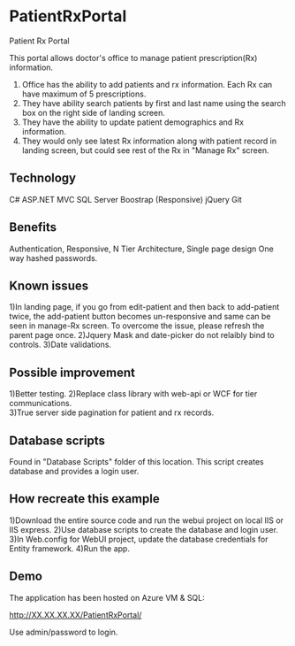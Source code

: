 # PatientRxPortal
Patient Rx Portal

This portal allows doctor's office to manage patient prescription(Rx) information.

1. Office has the ability to add patients and rx information. Each Rx can have maximum of 5 prescriptions.
2. They have ability search patients by first and last name using the search box on the right side of landing screen.
3. They have the ability to update patient demographics and Rx information.
4. They would only see latest Rx information along with patient record in landing screen, but could see rest of the Rx in "Manage Rx" screen.

Technology
----------
C#
ASP.NET MVC
SQL Server
Boostrap (Responsive)
jQuery
Git

Benefits
---------------
Authentication,
Responsive,
N Tier Architecture,
Single page design
One way hashed  passwords.

Known issues
------------------
1)In landing page, if you go from edit-patient and then back to add-patient twice, the add-patient button becomes un-responsive and same can be seen in manage-Rx screen. To overcome the issue, please refresh the parent page once.
2)Jquery Mask and date-picker do not relaibly bind to controls.
3)Date validations.

Possible improvement
--------------
1)Better testing.
2)Replace class library with web-api or WCF for tier communications.  
3)True server side pagination for patient and rx records.

Database scripts
--------
Found in "Database Scripts" folder of this location. This script creates database and provides a login user.

How recreate this example
-------------
1)Download the entire source code and run the webui project on local IIS or IIS express.
2)Use database scripts to create the database and login user.
3)In Web.config for WebUI project, update the database credentials for Entity framework.
4)Run the app. 

Demo
-----------
The application has been hosted on Azure VM & SQL:

http://XX.XX.XX.XX/PatientRxPortal/

Use admin/password to login.


